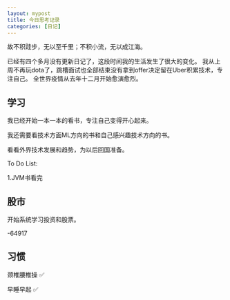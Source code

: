 ```yaml
---
layout: mypost
title: 今日思考记录
categories: [日记]
---
```


故不积跬步，无以至千里；不积小流，无以成江海。

已经有四个多月没有更新日记了，这段时间我的生活发生了很大的变化。
我从上周不再玩dota了，跳槽面试也全部结束没有拿到offer决定留在Uber积累技术，专注自己。
全世界疫情从去年十二月开始愈演愈烈。

## 学习

我已经开始一本一本的看书，专注自己变得开心起来。

我还需要看技术方面ML方向的书和自己感兴趣技术方向的书。

看看外界技术发展和趋势，为以后回国准备。

To Do List:

1.JVM书看完

## 股市

开始系统学习投资和股票。

-64917

## 习惯

颈椎腰椎操 ✅

早睡早起 ✅